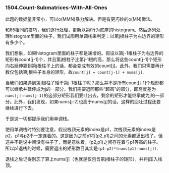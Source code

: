 ### 1504.Count-Submatrices-With-All-Ones

此题的数据量非常小，可以o(MMN)暴力解决。但是有更巧妙的o(MN)做法。

和85相同的技巧，我们逐行处理，更新以第i行为底座的histogram。然后逐列处理histogram里面的柱子，我们试图用单调栈来判定：以第j根柱子为右边界的矩形有多少个。

我们想象，如果histogram里面的柱子都是递增的。假设以第j-1根柱子为右边界的矩形有count[j-1]个，并且第j根柱子比第j-1根的高，那么将这些count[j-1]个矩形向右延伸靠到第j根柱子上的话，都会变成有效的count[j]。此外，我们只需要再计数仅包括第j根柱子本身的矩形，故`count[j] = count[j-1] + nums[j]`.

当我们如果遇到第j根柱子矮于第j-1根柱子呢？那么并不是所有count[j-1]个矩形都可以继承并延伸成为j的一部分。我们需要退回那些“超高”的部分，即高度差为`nums[j]-nums[j-1]`的这部分矩形我们要吐出去，剩余的矩形才能继承成为j的一部分。此外，我们发现，如果nums[j-2]也高于nums[j]的话，这样的回吐过程还要继续进行下去。

于是这一切都提示我们用单调栈。

使用单调栈时特别要注意，假设栈顶元素的index是p1，次栈顶元素的index是p2，p1与p2不一定连着的。这是因为之前p1将(p2,p1)之间的元素都逼出栈了。但这并不是说中间没有柱子了，而是意味着，(p2,p1)之间存在着与p1等高的柱子。所以p1退栈的时候，需要退出的矩形数目其实是`(p1-p2)*(nums[p1]-nums[j])`.

退栈之后记得别忘了算上nums[j]（也就是仅包含第j根柱子的矩形），并将j压入栈顶。
